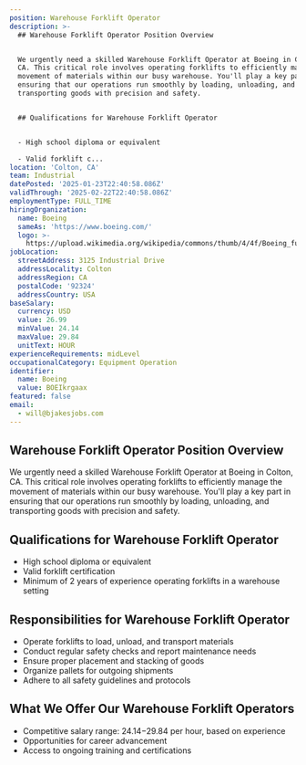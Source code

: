 ```yaml
---
position: Warehouse Forklift Operator
description: >-
  ## Warehouse Forklift Operator Position Overview


  We urgently need a skilled Warehouse Forklift Operator at Boeing in Colton,
  CA. This critical role involves operating forklifts to efficiently manage the
  movement of materials within our busy warehouse. You'll play a key part in
  ensuring that our operations run smoothly by loading, unloading, and
  transporting goods with precision and safety.


  ## Qualifications for Warehouse Forklift Operator


  - High school diploma or equivalent

  - Valid forklift c...
location: 'Colton, CA'
team: Industrial
datePosted: '2025-01-23T22:40:58.086Z'
validThrough: '2025-02-22T22:40:58.086Z'
employmentType: FULL_TIME
hiringOrganization:
  name: Boeing
  sameAs: 'https://www.boeing.com/'
  logo: >-
    https://upload.wikimedia.org/wikipedia/commons/thumb/4/4f/Boeing_full_logo.svg/2560px-Boeing_full_logo.svg.png
jobLocation:
  streetAddress: 3125 Industrial Drive
  addressLocality: Colton
  addressRegion: CA
  postalCode: '92324'
  addressCountry: USA
baseSalary:
  currency: USD
  value: 26.99
  minValue: 24.14
  maxValue: 29.84
  unitText: HOUR
experienceRequirements: midLevel
occupationalCategory: Equipment Operation
identifier:
  name: Boeing
  value: BOEIkrgaax
featured: false
email:
  - will@bjakesjobs.com
---
```




## Warehouse Forklift Operator Position Overview

We urgently need a skilled Warehouse Forklift Operator at Boeing in Colton, CA. This critical role involves operating forklifts to efficiently manage the movement of materials within our busy warehouse. You'll play a key part in ensuring that our operations run smoothly by loading, unloading, and transporting goods with precision and safety.

## Qualifications for Warehouse Forklift Operator

- High school diploma or equivalent
- Valid forklift certification
- Minimum of 2 years of experience operating forklifts in a warehouse setting

## Responsibilities for Warehouse Forklift Operator

- Operate forklifts to load, unload, and transport materials
- Conduct regular safety checks and report maintenance needs
- Ensure proper placement and stacking of goods
- Organize pallets for outgoing shipments
- Adhere to all safety guidelines and protocols

## What We Offer Our Warehouse Forklift Operators

- Competitive salary range: $24.14-$29.84 per hour, based on experience
- Opportunities for career advancement
- Access to ongoing training and certifications